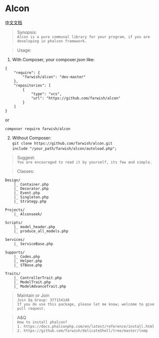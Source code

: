 # Alcon

[中文文档](https://github.com/farwish/alcon/blob/master/README.cn "alcon中文文档")  

> Synopsis:  
`Alcon is a pure communal library for your program, if you are developing in phalcon framework.`    

> Usage:  
1. With Composer, your composer.json like:  
```
{  
    "require": {  
        "farwish/alcon": "dev-master"  
    },  
    "repositories": [  
        {  
            "type": "vcs",  
            "url": "https://github.com/farwish/alcon"  
        }  
    ]  
}  
```

or  

`composer require farwish/alcon`  

2. Without Composer:  
`git clone https://github.com/farwish/alcon.git`  
`include "/your_path/farwish/alcon/autoload.php";`  

> Suggest:  
`You are encouraged to read it by yourself, its few and simple.`  

> Classes:  

```
Design/   
    |_ Container.php  
    |_ Decorator.php  
    |_ Event.php  
    |_ Singleton.php  
    |_ Strategy.php  

Projects/  
    |_ Alconseek/  

Scripts/   
    |_ model_header.php   
    |_ produce_all_models.php  

Services/  
    |_ ServiceBase.php  

Supports/  
    |_ Codes.php  
    |_ Helper.php  
    |_ STBase.php  

Traits/  
    |_ ControllerTrait.php   
    |_ ModelTrait.php  
    |_ ModelAdvanceTrait.php  

```

> Maintain or Join  
`Join Qq Group: 377154148`  
`If you do use this package, please let me know; welcome to give pull request.`  

> A&Q  
`How to install phalcon?`  
`1. https://docs.phalconphp.com/en/latest/reference/install.html`  
`2. https://github.com/farwish/delicateShell/tree/master/lnmp`  
